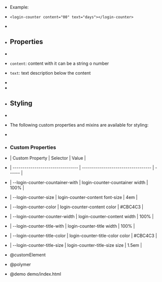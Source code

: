 * Example:
* `<login-counter content="00" text="days"></login-counter>`
*
* ## Properties
*
*  `content`: content with it can be a string o number
*  `text`: text description below the content 
*
*
* ## Styling
*
* The following custom properties and mixins are available for styling:
*
* ### Custom Properties
* | Custom Property                   |  Selector                           | Value   |
* | --------------------------------- | ----------------------------------- | ------  | 
* | --login-counter-countainer-with   | login-counter-countainer width              | 100%    |
* | --login-counter-size              | login-counter-content font-size             | 4em     |
* | --login-counter-color             | login-counter-content color                 | #CBC4C3 |
* | --login-counter-counter-width     | login-counter-content width                 | 100%    |
* | --login-counter-title-with        | login-counter-title width                   | 100%    |
* | --login-counter-title-color       | login-counter-title-color color             | #CBC4C3 |
* | --login-counter-title-size        | login-counter-title-size size               | 1.5em   |



* @customElement
* @polymer
* @demo demo/index.html
